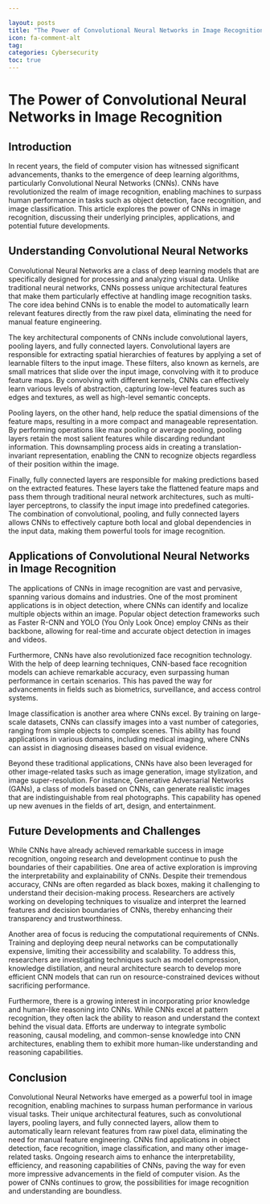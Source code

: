 ```yaml
---

layout: posts
title: "The Power of Convolutional Neural Networks in Image Recognition"
icon: fa-comment-alt
tag:      
categories: Cybersecurity
toc: true
---
```




# The Power of Convolutional Neural Networks in Image Recognition

## Introduction

In recent years, the field of computer vision has witnessed significant advancements, thanks to the emergence of deep learning algorithms, particularly Convolutional Neural Networks (CNNs). CNNs have revolutionized the realm of image recognition, enabling machines to surpass human performance in tasks such as object detection, face recognition, and image classification. This article explores the power of CNNs in image recognition, discussing their underlying principles, applications, and potential future developments.

## Understanding Convolutional Neural Networks

Convolutional Neural Networks are a class of deep learning models that are specifically designed for processing and analyzing visual data. Unlike traditional neural networks, CNNs possess unique architectural features that make them particularly effective at handling image recognition tasks. The core idea behind CNNs is to enable the model to automatically learn relevant features directly from the raw pixel data, eliminating the need for manual feature engineering.

The key architectural components of CNNs include convolutional layers, pooling layers, and fully connected layers. Convolutional layers are responsible for extracting spatial hierarchies of features by applying a set of learnable filters to the input image. These filters, also known as kernels, are small matrices that slide over the input image, convolving with it to produce feature maps. By convolving with different kernels, CNNs can effectively learn various levels of abstraction, capturing low-level features such as edges and textures, as well as high-level semantic concepts.

Pooling layers, on the other hand, help reduce the spatial dimensions of the feature maps, resulting in a more compact and manageable representation. By performing operations like max pooling or average pooling, pooling layers retain the most salient features while discarding redundant information. This downsampling process aids in creating a translation-invariant representation, enabling the CNN to recognize objects regardless of their position within the image.

Finally, fully connected layers are responsible for making predictions based on the extracted features. These layers take the flattened feature maps and pass them through traditional neural network architectures, such as multi-layer perceptrons, to classify the input image into predefined categories. The combination of convolutional, pooling, and fully connected layers allows CNNs to effectively capture both local and global dependencies in the input data, making them powerful tools for image recognition.

## Applications of Convolutional Neural Networks in Image Recognition

The applications of CNNs in image recognition are vast and pervasive, spanning various domains and industries. One of the most prominent applications is in object detection, where CNNs can identify and localize multiple objects within an image. Popular object detection frameworks such as Faster R-CNN and YOLO (You Only Look Once) employ CNNs as their backbone, allowing for real-time and accurate object detection in images and videos.

Furthermore, CNNs have also revolutionized face recognition technology. With the help of deep learning techniques, CNN-based face recognition models can achieve remarkable accuracy, even surpassing human performance in certain scenarios. This has paved the way for advancements in fields such as biometrics, surveillance, and access control systems.

Image classification is another area where CNNs excel. By training on large-scale datasets, CNNs can classify images into a vast number of categories, ranging from simple objects to complex scenes. This ability has found applications in various domains, including medical imaging, where CNNs can assist in diagnosing diseases based on visual evidence.

Beyond these traditional applications, CNNs have also been leveraged for other image-related tasks such as image generation, image stylization, and image super-resolution. For instance, Generative Adversarial Networks (GANs), a class of models based on CNNs, can generate realistic images that are indistinguishable from real photographs. This capability has opened up new avenues in the fields of art, design, and entertainment.

## Future Developments and Challenges

While CNNs have already achieved remarkable success in image recognition, ongoing research and development continue to push the boundaries of their capabilities. One area of active exploration is improving the interpretability and explainability of CNNs. Despite their tremendous accuracy, CNNs are often regarded as black boxes, making it challenging to understand their decision-making process. Researchers are actively working on developing techniques to visualize and interpret the learned features and decision boundaries of CNNs, thereby enhancing their transparency and trustworthiness.

Another area of focus is reducing the computational requirements of CNNs. Training and deploying deep neural networks can be computationally expensive, limiting their accessibility and scalability. To address this, researchers are investigating techniques such as model compression, knowledge distillation, and neural architecture search to develop more efficient CNN models that can run on resource-constrained devices without sacrificing performance.

Furthermore, there is a growing interest in incorporating prior knowledge and human-like reasoning into CNNs. While CNNs excel at pattern recognition, they often lack the ability to reason and understand the context behind the visual data. Efforts are underway to integrate symbolic reasoning, causal modeling, and common-sense knowledge into CNN architectures, enabling them to exhibit more human-like understanding and reasoning capabilities.

## Conclusion

Convolutional Neural Networks have emerged as a powerful tool in image recognition, enabling machines to surpass human performance in various visual tasks. Their unique architectural features, such as convolutional layers, pooling layers, and fully connected layers, allow them to automatically learn relevant features from raw pixel data, eliminating the need for manual feature engineering. CNNs find applications in object detection, face recognition, image classification, and many other image-related tasks. Ongoing research aims to enhance the interpretability, efficiency, and reasoning capabilities of CNNs, paving the way for even more impressive advancements in the field of computer vision. As the power of CNNs continues to grow, the possibilities for image recognition and understanding are boundless.